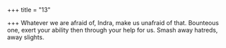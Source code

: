 +++
title = "13"

+++
Whatever we are afraid of, Indra, make us unafraid of that.
Bounteous one, exert your ability then through your help for us. Smash  away hatreds, away slights.